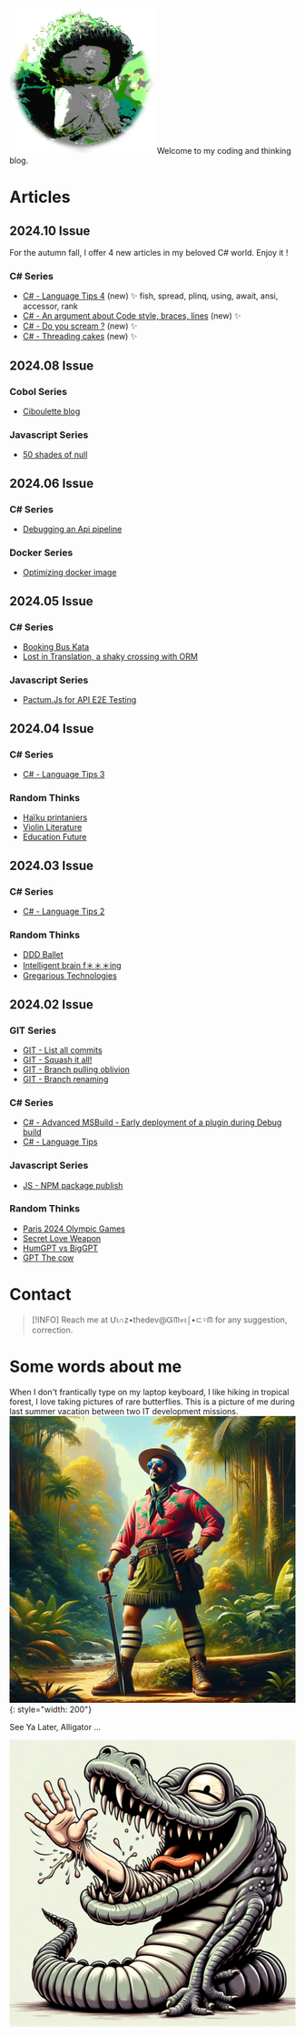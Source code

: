 ![logo](./pix/viiinzzz256.png)
Welcome to my coding and thinking blog.

# Articles

## 2024.10 Issue

For the autumn fall, I offer 4 new articles in my beloved C# world. Enjoy it !
### C# Series
- [C# - Language Tips 4](./Csharp/lang-tips-4.md) (new) ✨ fish, spread, plinq, using, await, ansi, accessor, rank
- [C# - An argument about Code style, braces, lines](./Csharp/code-style-1.md) (new) ✨
- [C# - Do you scream ?](./Csharp/scream-1.md) (new) ✨
- [C# - Threading cakes](./Csharp/threading-1.md) (new) ✨

## 2024.08 Issue

### Cobol Series
- [Ciboulette blog](./Cobol/ciboulette-blog.md)

### Javascript Series
- [50 shades of null](./Javascript/null50.md) 

## 2024.06 Issue

### C# Series
- [Debugging an Api pipeline](./Csharp/debug-middleware.md)

### Docker Series
- [Optimizing docker image](./Csharp/Dockerfile-optimize.md)

## 2024.05 Issue

### C# Series
- [Booking Bus Kata](./Csharp/BookingBusKata.md)
- [Lost in Translation, a shaky crossing with ORM](./Csharp/shaky-orm.md)

### Javascript Series
- [Pactum.Js for API E2E Testing](./Javascript/Pactum-E2E-testing)

## 2024.04 Issue

### C# Series
- [C# - Language Tips 3](./Csharp/lang-tips-3.md)

### Random Thinks
- [Haïku printaniers](./RandomThink/haiku-printaniers.md)
- [Violin Literature](./RandomThink/violin-books.md)
- [Education Future](./RandomThink/education-future.md)

## 2024.03 Issue

### C# Series
- [C# - Language Tips 2](./Csharp/lang-tips-2.md)

### Random Thinks
- [DDD Ballet](./RandomThink/ddd-coding.md)
- [Intelligent brain f＊＊＊ing](./RandomThink/intelligent-brainf)
- [Gregarious Technologies](./RandomThink/greg-tech.md)

## 2024.02 Issue

### GIT Series
- [GIT - List all commits](./Git/commits-list)
- [GIT - Squash it all!](./Git/squash-all)
- [GIT - Branch pulling oblivion](./Git/branch-forgot)
- [GIT - Branch renaming](./Git/branch-rename)

### C# Series
- [C# - Advanced MSBuild - Early deployment of a plugin during Debug build](./Csharp/msbuild-plugin-debug)
- [C# - Language Tips](./Csharp/lang-tips-1.md)

### Javascript Series
- [JS - NPM package publish](./Javascript/npm/publish)

### Random Thinks
- [Paris 2024 Olympic Games](./RandomThink/paris-24.md)
- [Secret Love Weapon](./RandomThink/war-n-love.md)
- [HumGPT vs BigGPT](./RandomThink/hum-gpt)
- [GPT The cow](./RandomThink/the-cow.md)

# Contact

> [!INFO]
> Reach me at Մι∩z•thedev@Ᏻᗰ⟇ι⌠•⊂ᛜᗰ for any suggestion, correction.

# Some words about me

When I don't frantically type on my laptop keyboard, I like hiking in tropical forest, I love taking pictures of rare butterflies. This is a picture of me during last summer vacation between two IT development missions.
![](./pix/adventurer.jpg){: style="width: 200"}

See Ya Later, Alligator ...

![bye](./pix/seelater-gator.png)
